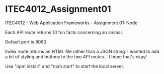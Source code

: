 # ITEC4012_Assignment01
ITEC4012 - Web Application Frameworks - Assignment 01: Node

Each API route returns 10 fun facts concerning an animal.

Default port is 8080.

Index route returns an HTML file rather than a JSON string. I wanted to add a bit of styling and buttons to the two API routes... I hope that's okay!

Use "npm install" and "npm start" to start the local server.

